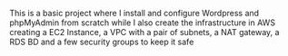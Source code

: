 This is a basic project where I install and configure Wordpress and phpMyAdmin from scratch while I also create the infrastructure in AWS creating a EC2 Instance, a VPC with a pair of subnets, a NAT gateway, a RDS BD and a few security groups to keep it safe
